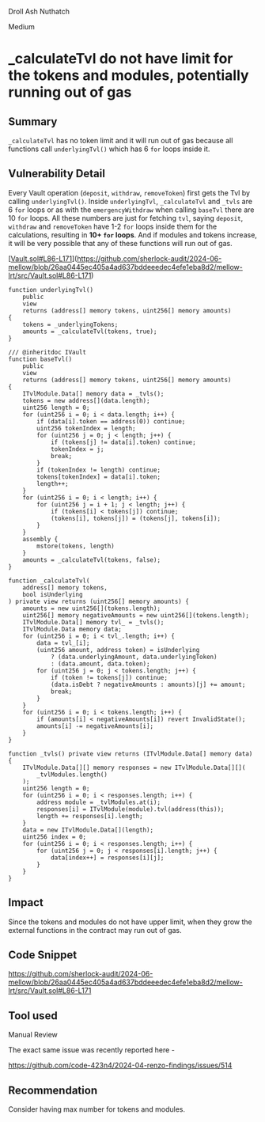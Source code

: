 Droll Ash Nuthatch

Medium

# _calculateTvl do not have limit for the tokens and modules, potentially running out of gas

## Summary

`_calculateTvl` has no token limit and it will run out of gas because all functions call `underlyingTvl()` which has 6 `for` loops inside it.

## Vulnerability Detail

Every Vault operation (`deposit`, `withdraw`, `removeToken`) first gets the Tvl by calling `underlyingTvl()`. Inside `underlyingTvl`, `_calculateTvl` and `_tvls` are 6 `for` loops or as with the `emergencyWithdraw` when calling `baseTvl` there are 10 `for` loops. All these numbers are just for fetching `tvl`, saying `deposit`, `withdraw` and `removeToken` have 1-2 `for` loops inside them for the calculations, resulting in **10+ `for` loops**. And if modules and tokens increase, it will be very possible that any of these functions will run out of gas.

[[Vault.sol#L86-L171](https://github.com/sherlock-audit/2024-06-mellow/blob/26aa0445ec405a4ad637bddeeedec4efe1eba8d2/mellow-lrt/src/Vault.sol#L86-L171)](https://github.com/sherlock-audit/2024-06-mellow/blob/26aa0445ec405a4ad637bddeeedec4efe1eba8d2/mellow-lrt/src/Vault.sol#L86-L171)

```solidity
function underlyingTvl()
    public
    view
    returns (address[] memory tokens, uint256[] memory amounts)
{
    tokens = _underlyingTokens;
    amounts = _calculateTvl(tokens, true);
}

/// @inheritdoc IVault
function baseTvl()
    public
    view
    returns (address[] memory tokens, uint256[] memory amounts)
{
    ITvlModule.Data[] memory data = _tvls();
    tokens = new address[](data.length);
    uint256 length = 0;
    for (uint256 i = 0; i < data.length; i++) {
        if (data[i].token == address(0)) continue;
        uint256 tokenIndex = length;
        for (uint256 j = 0; j < length; j++) {
            if (tokens[j] != data[i].token) continue;
            tokenIndex = j;
            break;
        }
        if (tokenIndex != length) continue;
        tokens[tokenIndex] = data[i].token;
        length++;
    }
    for (uint256 i = 0; i < length; i++) {
        for (uint256 j = i + 1; j < length; j++) {
            if (tokens[i] < tokens[j]) continue;
            (tokens[i], tokens[j]) = (tokens[j], tokens[i]);
        }
    }
    assembly {
        mstore(tokens, length)
    }
    amounts = _calculateTvl(tokens, false);
}

function _calculateTvl(
    address[] memory tokens,
    bool isUnderlying
) private view returns (uint256[] memory amounts) {
    amounts = new uint256[](tokens.length);
    uint256[] memory negativeAmounts = new uint256[](tokens.length);
    ITvlModule.Data[] memory tvl_ = _tvls();
    ITvlModule.Data memory data;
    for (uint256 i = 0; i < tvl_.length; i++) {
        data = tvl_[i];
        (uint256 amount, address token) = isUnderlying
            ? (data.underlyingAmount, data.underlyingToken)
            : (data.amount, data.token);
        for (uint256 j = 0; j < tokens.length; j++) {
            if (token != tokens[j]) continue;
            (data.isDebt ? negativeAmounts : amounts)[j] += amount;
            break;
        }
    }
    for (uint256 i = 0; i < tokens.length; i++) {
        if (amounts[i] < negativeAmounts[i]) revert InvalidState();
        amounts[i] -= negativeAmounts[i];
    }
}

function _tvls() private view returns (ITvlModule.Data[] memory data) {
    ITvlModule.Data[][] memory responses = new ITvlModule.Data[][](
        _tvlModules.length()
    );
    uint256 length = 0;
    for (uint256 i = 0; i < responses.length; i++) {
        address module = _tvlModules.at(i);
        responses[i] = ITvlModule(module).tvl(address(this));
        length += responses[i].length;
    }
    data = new ITvlModule.Data[](length);
    uint256 index = 0;
    for (uint256 i = 0; i < responses.length; i++) {
        for (uint256 j = 0; j < responses[i].length; j++) {
            data[index++] = responses[i][j];
        }
    }
}
```

## Impact

Since the tokens and modules do not have upper limit, when they grow the external functions in the contract may run out of gas.

## Code Snippet

https://github.com/sherlock-audit/2024-06-mellow/blob/26aa0445ec405a4ad637bddeeedec4efe1eba8d2/mellow-lrt/src/Vault.sol#L86-L171

## Tool used

Manual Review

The exact same issue was recently reported here - 

https://github.com/code-423n4/2024-04-renzo-findings/issues/514

## Recommendation

Consider having max number for tokens and modules.